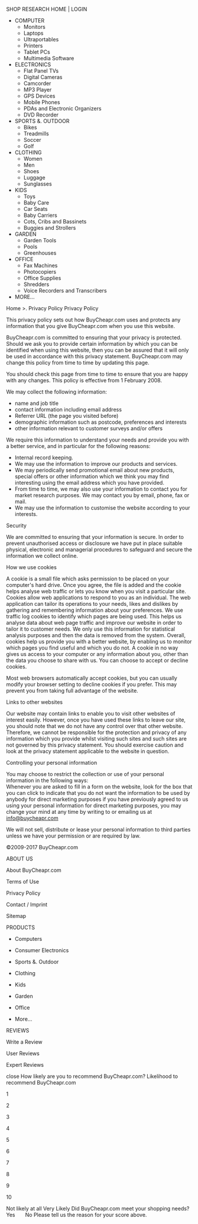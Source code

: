 SHOP RESEARCH HOME | LOGIN

*   COMPUTER
    *   Monitors
    *   Laptops
    *   Ultraportables
    *   Printers
    *   Tablet PCs
    *   Multimedia Software
*   ELECTRONICS
    *   Flat Panel TVs
    *   Digital Cameras
    *   Camcorder
    *   MP3 Player
    *   GPS Devices
    *   Mobile Phones
    *   PDAs and Electronic Organizers
    *   DVD Recorder
*   SPORTS &. OUTDOOR
    *   Bikes
    *   Treadmills
    *   Soccer
    *   Golf
*   CLOTHING
    *   Women
    *   Men
    *   Shoes
    *   Luggage
    *   Sunglasses
*   KIDS
    *   Toys
    *   Baby Care
    *   Car Seats
    *   Baby Carriers
    *   Cots, Cribs and Bassinets
    *   Buggies and Strollers
*   GARDEN
    *   Garden Tools
    *   Pools
    *   Greenhouses
*   OFFICE
    *   Fax Machines
    *   Photocopiers
    *   Office Supplies
    *   Shredders
    *   Voice Recorders and Transcribers
*   MORE...

Home >. Privacy Policy Privacy Policy

This privacy policy sets out how BuyCheapr.com uses and protects any information that you give BuyCheapr.com when you use this website.  
  
BuyCheapr.com is committed to ensuring that your privacy is protected. Should we ask you to provide certain information by which you can be identified when using this website, then you can be assured that it will only be used in accordance with this privacy statement. BuyCheapr.com may change this policy from time to time by updating this page.  
  
You should check this page from time to time to ensure that you are happy with any changes. This policy is effective from 1 February 2008.  
  
We may collect the following information:

*   name and job title
*   contact information including email address
*   Referrer URL (the page you visited before)
*   demographic information such as postcode, preferences and interests
*   other information relevant to customer surveys and/or offers

  
We require this information to understand your needs and provide you with a better service, and in particular for the following reasons:

*   Internal record keeping.
*   We may use the information to improve our products and services.
*   We may periodically send promotional email about new products, special offers or other information which we think you may find interesting using the email address which you have provided.
*   From time to time, we may also use your information to contact you for market research purposes. We may contact you by email, phone, fax or mail.
*   We may use the information to customise the website according to your interests.

  
Security  
  
We are committed to ensuring that your information is secure. In order to prevent unauthorised access or disclosure we have put in place suitable physical, electronic and managerial procedures to safeguard and secure the information we collect online.  
  
  
How we use cookies  
  
A cookie is a small file which asks permission to be placed on your computer's hard drive. Once you agree, the file is added and the cookie helps analyse web traffic or lets you know when you visit a particular site. Cookies allow web applications to respond to you as an individual. The web application can tailor its operations to your needs, likes and dislikes by gathering and remembering information about your preferences. We use traffic log cookies to identify which pages are being used. This helps us analyse data about web page traffic and improve our website in order to tailor it to customer needs. We only use this information for statistical analysis purposes and then the data is removed from the system. Overall, cookies help us provide you with a better website, by enabling us to monitor which pages you find useful and which you do not. A cookie in no way gives us access to your computer or any information about you, other than the data you choose to share with us. You can choose to accept or decline cookies.  
  
Most web browsers automatically accept cookies, but you can usually modify your browser setting to decline cookies if you prefer. This may prevent you from taking full advantage of the website.  
  
  
Links to other websites  
  
Our website may contain links to enable you to visit other websites of interest easily. However, once you have used these links to leave our site, you should note that we do not have any control over that other website. Therefore, we cannot be responsible for the protection and privacy of any information which you provide whilst visiting such sites and such sites are not governed by this privacy statement. You should exercise caution and look at the privacy statement applicable to the website in question.  
  
  
Controlling your personal information  
  
You may choose to restrict the collection or use of your personal information in the following ways:  
Whenever you are asked to fill in a form on the website, look for the box that you can click to indicate that you do not want the information to be used by anybody for direct marketing purposes if you have previously agreed to us using your personal information for direct marketing purposes, you may change your mind at any time by writing to or emailing us at info@buycheapr.com  
  
We will not sell, distribute or lease your personal information to third parties unless we have your permission or are required by law.  

©2009-2017 BuyCheapr.com

ABOUT US

About BuyCheapr.com

Terms of Use

Privacy Policy

Contact / Imprint

Sitemap

PRODUCTS

*   Computers
*   Consumer Electronics
*   Sports &. Outdoor
*   Clothing

*   Kids
*   Garden
*   Office
*   More...

REVIEWS

Write a Review

User Reviews

Expert Reviews

close How likely are you to recommend BuyCheapr.com? Likelihood to recommend BuyCheapr.com

1

2

3

4

5

6

7

8

9

10

Not likely at all Very Likely Did BuyCheapr.com meet your shopping needs? Yes       No Please tell us the reason for your score above.